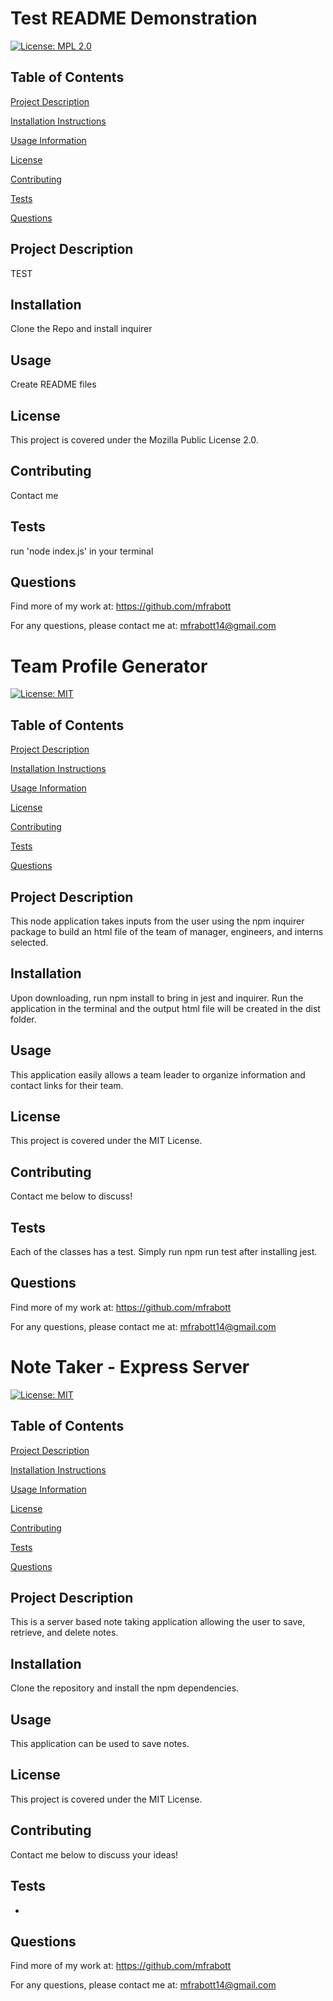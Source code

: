 
  
# Test README Demonstration

[![License: MPL 2.0](https://img.shields.io/badge/License-MPL_2.0-brightgreen.svg)](https://opensource.org/licenses/MPL-2.0)

## Table of Contents

[Project Description](https://github.com/mfrabott/README-generator-mjf#Project-Description)

[Installation Instructions](https://github.com/mfrabott/README-generator-mjf#Installation)

[Usage Information](https://github.com/mfrabott/README-generator-mjf#Usage)

[License](https://github.com/mfrabott/README-generator-mjf#License)

[Contributing](https://github.com/mfrabott/README-generator-mjf#Contributing)

[Tests](https://github.com/mfrabott/README-generator-mjf#Tests)

[Questions](https://github.com/mfrabott/README-generator-mjf#Questions)

## Project Description
TEST


## Installation
Clone the Repo and install inquirer

## Usage
Create README files

## License

This project is covered under the Mozilla Public License 2.0.

## Contributing

Contact me

## Tests 
run 'node index.js' in your terminal

## Questions

Find more of my work at: https://github.com/mfrabott

For any questions, please contact me at: mfrabott14@gmail.com


  
# Team Profile Generator

[![License: MIT](https://img.shields.io/badge/License-MIT-yellow.svg)](https://opensource.org/licenses/MIT)

## Table of Contents

[Project Description](https://github.com/mfrabott/team-profile-generator#Project-Description)

[Installation Instructions](https://github.com/mfrabott/team-profile-generator#Installation)

[Usage Information](https://github.com/mfrabott/team-profile-generator#Usage)

[License](https://github.com/mfrabott/team-profile-generator#License)

[Contributing](https://github.com/mfrabott/team-profile-generator#Contributing)

[Tests](https://github.com/mfrabott/team-profile-generator#Tests)

[Questions](https://github.com/mfrabott/team-profile-generator#Questions)

## Project Description
This node application takes inputs from the user using the npm inquirer package to build an html file of the team of manager, engineers, and interns  selected.


## Installation
Upon downloading, run npm install to bring in jest and inquirer. Run the application in the terminal and the output html file will be created in  the dist folder.

## Usage
This application easily allows a team leader to organize information and contact links for their team.

## License

This project is covered under the MIT License.

## Contributing

Contact me below to discuss!

## Tests 
Each of the classes has a test. Simply run npm run test after installing jest.

## Questions

Find more of my work at: https://github.com/mfrabott

For any questions, please contact me at: mfrabott14@gmail.com


  
# Note Taker - Express Server

[![License: MIT](https://img.shields.io/badge/License-MIT-yellow.svg)](https://opensource.org/licenses/MIT)

## Table of Contents

[Project Description](https://github.com/mfrabott/note-taker-Express-Server#Project-Description)

[Installation Instructions](https://github.com/mfrabott/note-taker-Express-Server#Installation)

[Usage Information](https://github.com/mfrabott/note-taker-Express-Server#Usage)

[License](https://github.com/mfrabott/note-taker-Express-Server#License)

[Contributing](https://github.com/mfrabott/note-taker-Express-Server#Contributing)

[Tests](https://github.com/mfrabott/note-taker-Express-Server#Tests)

[Questions](https://github.com/mfrabott/note-taker-Express-Server#Questions)

## Project Description
This is a server based note taking application allowing the user to save, retrieve, and delete notes.


## Installation
Clone the repository and install the npm dependencies.

## Usage
This application can be used to save notes.

## License

This project is covered under the MIT License.

## Contributing

Contact me below to discuss your ideas!

## Tests 
-

## Questions

Find more of my work at: https://github.com/mfrabott

For any questions, please contact me at: mfrabott14@gmail.com


